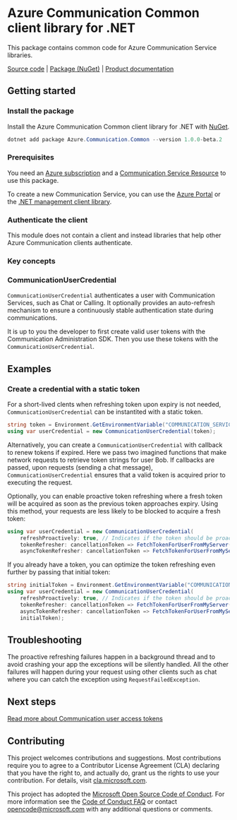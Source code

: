 # Azure Communication Common client library for .NET

This package contains common code for Azure Communication Service libraries.

[Source code][source] | [Package (NuGet)][package] | [Product documentation][product_docs]
## Getting started

### Install the package
Install the Azure Communication Common client library for .NET with [NuGet][nuget].

```Powershell
dotnet add package Azure.Communication.Common --version 1.0.0-beta.2
```

### Prerequisites
You need an [Azure subscription][azure_sub] and a [Communication Service Resource][communication_resource_docs] to use this package.

To create a new Communication Service, you can use the [Azure Portal][communication_resource_create_portal] or the [.NET management client library][communication_resource_create_net].

<!--
Here's an example using the Azure CLI:

```Powershell
[To be ADDED]
```
-->

### Authenticate the client
This module does not contain a client and instead libraries that help other Azure Communication clients authenticate.

### Key concepts

### CommunicationUserCredential

`CommunicationUserCredential` authenticates a user with Communication Services, such as Chat or Calling. It optionally provides an auto-refresh mechanism to ensure a continuously stable authentication state during communications.

It is up to you the developer to first create valid user tokens with the Communication Administration SDK. Then you use these tokens with the `CommunicationUserCredential`.

## Examples

### Create a credential with a static token

For a short-lived clents when refreshing token upon expiry is not needed, `CommunicationUserCredential` can be instantited with a static token.

```C# Snippet:CommunicationUserCredential_CreateWithStaticToken
string token = Environment.GetEnvironmentVariable("COMMUNICATION_SERVICES_USER_TOKEN");
using var userCredential = new CommunicationUserCredential(token);
```

Alternatively, you can create a `CommunicationUserCredential` with callback to renew tokens if expired.
Here we pass two imagined functions that make network requests to retrieve token strings for user Bob.
If callbacks are passed, upon requests (sending a chat message), `CommunicationUserCredential` ensures
that a valid token is acquired prior to executing the request.

Optionally, you can enable proactive token refreshing where a fresh token will be acquired as soon as the
previous token approaches expiry. Using this method, your requests are less likely to be blocked to acquire a fresh token:

```C# Snippet:CommunicationUserCredential_CreateRefreshableWithoutInitialToken
using var userCredential = new CommunicationUserCredential(
    refreshProactively: true, // Indicates if the token should be proactively refreshed in the background or only on-demand
    tokenRefresher: cancellationToken => FetchTokenForUserFromMyServer("bob@contoso.com", cancellationToken),
    asyncTokenRefresher: cancellationToken => FetchTokenForUserFromMyServerAsync("bob@contoso.com", cancellationToken));
```

If you already have a token, you can optimize the token refreshing even further by passing that initial token:

```C# Snippet:CommunicationUserCredential_CreateRefreshableWithInitialToken
string initialToken = Environment.GetEnvironmentVariable("COMMUNICATION_SERVICES_USER_TOKEN");
using var userCredential = new CommunicationUserCredential(
    refreshProactively: true, // Indicates if the token should be proactively refreshed in the background or only on-demand
    tokenRefresher: cancellationToken => FetchTokenForUserFromMyServer("bob@contoso.com", cancellationToken),
    asyncTokenRefresher: cancellationToken => FetchTokenForUserFromMyServerAsync("bob@contoso.com", cancellationToken),
    initialToken);
```

## Troubleshooting
The proactive refreshing failures happen in a background thread and to avoid crashing your app the exceptions will be silently handled.
All the other failures will happen during your request using other clients such as chat where you can catch the exception using `RequestFailedException`.

## Next steps
[Read more about Communication user access tokens][user_access_token]

## Contributing
This project welcomes contributions and suggestions. Most contributions require you to agree to a Contributor License Agreement (CLA) declaring that you have the right to, and actually do, grant us the rights to use your contribution. For details, visit [cla.microsoft.com][cla].

This project has adopted the [Microsoft Open Source Code of Conduct][coc]. For more information see the [Code of Conduct FAQ][coc_faq] or contact [opencode@microsoft.com][coc_contact] with any additional questions or comments.

<!-- LINKS -->
[cla]: https://cla.microsoft.com
[coc]: https://opensource.microsoft.com/codeofconduct/
[coc_faq]: https://opensource.microsoft.com/codeofconduct/faq/
[coc_contact]: mailto:opencode@microsoft.com
[azure_sub]: https://azure.microsoft.com/free/
[source]: https://github.com/Azure/azure-sdk-for-net/tree/master/sdk/communication/Azure.Communication.Common/src
[package]: https://www.nuget.org/packages/Azure.Communication.Common/
[product_docs]: https://docs.microsoft.com/azure/communication-services/overview
[nuget]: https://www.nuget.org/
[user_access_token]: https://docs.microsoft.com/azure/communication-services/quickstarts/access-tokens?pivots=programming-language-csharp
[communication_resource_docs]: https://docs.microsoft.com/azure/communication-services/quickstarts/create-communication-resource?tabs=windows&pivots=platform-azp
[communication_resource_create_portal]:  https://docs.microsoft.com/azure/communication-services/quickstarts/create-communication-resource?tabs=windows&pivots=platform-azp
[communication_resource_create_net]: https://docs.microsoft.com/azure/communication-services/quickstarts/create-communication-resource?tabs=windows&pivots=platform-net


